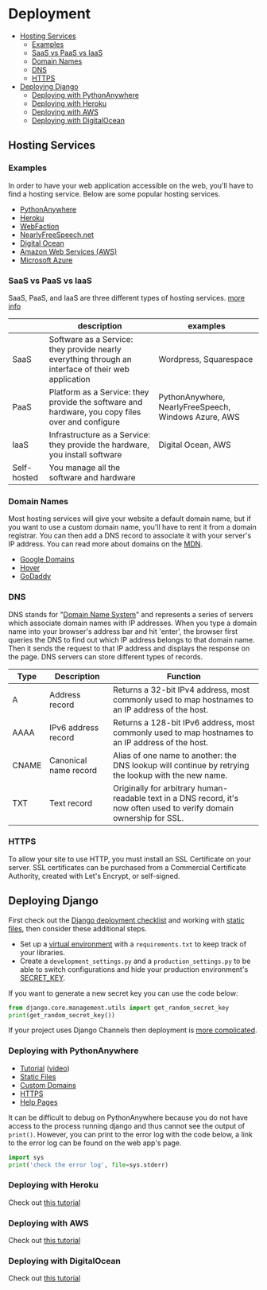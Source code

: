

# Deployment

- [Hosting Services](#hosting-services)
  - [Examples](#examples)
  - [SaaS vs PaaS vs IaaS](#saas-vs-paas-vs-iaas)
  - [Domain Names](#domain-names)
  - [DNS](#dns)
  - [HTTPS](#https)
- [Deploying Django](#deploying-django)
  - [Deploying with PythonAnywhere](#deploying-with-pythonanywhere)
  - [Deploying with Heroku](#deploying-with-heroku)
  - [Deploying with AWS](#deploying-with-aws)
  - [Deploying with DigitalOcean](#deploying-with-digitalocean)

## Hosting Services

### Examples

In order to have your web application accessible on the web, you'll have to find a hosting service. Below are some popular hosting services.

- [PythonAnywhere](https://www.pythonanywhere.com/)
- [Heroku](https://devcenter.heroku.com/articles/deploying-python)
- [WebFaction](https://www.webfaction.com/)
- [NearlyFreeSpeech.net](https://www.nearlyfreespeech.net/)
- [Digital Ocean](https://www.digitalocean.com/)
- [Amazon Web Services (AWS)](https://aws.amazon.com/)
- [Microsoft Azure](https://azure.microsoft.com/en-us/)

### SaaS vs PaaS vs IaaS

SaaS, PaaS, and IaaS are three different types of hosting services. [more info](https://www.bmc.com/blogs/saas-vs-paas-vs-iaas-whats-the-difference-and-how-to-choose/)

|    | description | examples |
|--- |---          |---       |
| SaaS | Software as a Service: they provide nearly everything through an interface of their web application | Wordpress, Squarespace |
| PaaS | Platform as a Service:  they provide the software and hardware, you copy files over and configure | PythonAnywhere, NearlyFreeSpeech, Windows Azure, AWS |
| IaaS | Infrastructure as a Service: they provide the hardware, you install software | Digital Ocean, AWS |
| Self-hosted | You manage all the software and hardware |    |



### Domain Names

Most hosting services will give your website a default domain name, but if you want to use a custom domain name, you'll have to rent it from a domain registrar. You can then add a DNS record to associate it with your server's IP address. You can read more about domains on the [MDN](https://developer.mozilla.org/en-US/docs/Learn/Common_questions/What_is_a_domain_name).

- [Google Domains](https://domains.google/)
- [Hover](https://www.hover.com/)
- [GoDaddy](https://www.godaddy.com/)

### DNS

DNS stands for "[Domain Name System](https://en.wikipedia.org/wiki/Domain_Name_System)" and represents a series of servers which associate domain names with IP addresses. When you type a domain name into your browser's address bar and hit 'enter', the browser first queries the DNS to find out which IP address belongs to that domain name. Then it sends the request to that IP address and displays the response on the page. DNS servers can store different types of records.

|Type|Description|Function|
|--- |--- |--- |
|A|Address record|Returns a 32-bit IPv4 address, most commonly used to map hostnames to an IP address of the host.|
|AAAA|IPv6 address record|Returns a 128-bit IPv6 address, most commonly used to map hostnames to an IP address of the host.|
|CNAME|Canonical name record|Alias of one name to another: the DNS lookup will continue by retrying the lookup with the new name.|
|TXT|Text record|Originally for arbitrary human-readable text in a DNS record, it's now often used to verify domain ownership for SSL.|



### HTTPS

To allow your site to use HTTP, you must install an SSL Certificate on your server. SSL certificates can be purchased from a Commercial Certificate Authority, created with Let's Encrypt, or self-signed.


## Deploying Django

First check out the [Django deployment checklist](https://docs.djangoproject.com/en/3.2/howto/deployment/checklist/) and working with [static files](https://docs.djangoproject.com/en/3.2/howto/static-files/deployment/), then consider these additional steps.

- Set up a [virtual environment](../../1%20Python/docs/Virtual%20Environments.md) with a `requirements.txt` to keep track of your libraries.
- Create a `development_settings.py` and a `production_settings.py` to be able to switch configurations and hide your production environment's [SECRET_KEY](https://docs.djangoproject.com/en/3.2/ref/settings/#std:setting-SECRET_KEY).

If you want to generate a new secret key you can use the code below:
```python
from django.core.management.utils import get_random_secret_key
print(get_random_secret_key())
```

If your project uses Django Channels then deployment is [more complicated](https://channels.readthedocs.io/en/latest/deploying.html).

### Deploying with PythonAnywhere

- [Tutorial](https://help.pythonanywhere.com/pages/DeployExistingDjangoProject) ([video](https://www.youtube.com/watch?v=Y4c4ickks2A))
- [Static Files](https://help.pythonanywhere.com/pages/DjangoStaticFiles)
- [Custom Domains](https://help.pythonanywhere.com/pages/CustomDomains/)
- [HTTPS](https://help.pythonanywhere.com/pages/HTTPSSetup/)
- [Help Pages](https://help.pythonanywhere.com/pages/)

It can be difficult to debug on PythonAnywhere because you do not have access to the process running django and thus cannot see the output of `print()`. However, you can print to the error log with the code below, a link to the error log can be found on the web app's page.

```python
import sys
print('check the error log', file=sys.stderr)
```

### Deploying with Heroku

Check out [this tutorial](https://devcenter.heroku.com/articles/getting-started-with-python?singlepage=true)

### Deploying with AWS

Check out [this tutorial](https://docs.aws.amazon.com/elasticbeanstalk/latest/dg/create-deploy-python-django.html)

### Deploying with DigitalOcean

Check out [this tutorial](https://www.digitalocean.com/community/tutorials/how-to-set-up-django-with-postgres-nginx-and-gunicorn-on-ubuntu-18-04)

